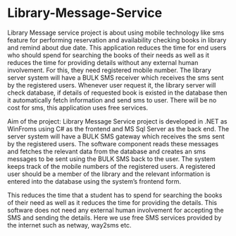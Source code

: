 # Library-Message-Service
Library Message service project is about using mobile technology like sms feature for performing reservation and availability checking books in library and remind about due date. This application reduces the time for end users who should spend for searching the books of their needs as well as it reduces the time for providing details without any external human involvement. For this, they need registered mobile number. The library server system will have a BULK SMS receiver which receives the sms sent by the registered users. Whenever user request it, the library server will check database, if details of requested book is existed in the database then it automatically fetch information and send sms to user. There will be no cost for sms, this application uses free services.

Aim of the project:
Library Message Service project is developed in .NET as WinFroms using C# as the frontend and MS Sql Server as the back end. The server system will have a BULK SMS gateway which receives the sms sent by the registered users. The software component reads these messages and fetches the relevant data from the database and creates an sms messages to be sent using the BULK SMS back to the user. The system keeps track of the mobile numbers of the registered users. A registered user should be a member of the library and the relevant information is entered into the database using the system’s frontend form.

This reduces the time that a student has to spend for searching the books of their need as well as it reduces the time for providing the details. This software does not need any external human involvement for accepting the SMS and sending the details. Here we use free SMS services provided by the internet such as netway, way2sms etc.

